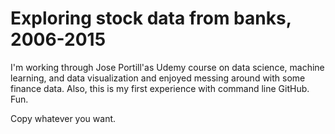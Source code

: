 # Exploring stock data from banks, 2006-2015

I'm working through Jose Portill'as Udemy course on data science, machine learning, and data visualization and enjoyed messing around with some finance data. Also, this is my first experience with command line GitHub. Fun.

Copy whatever you want.
